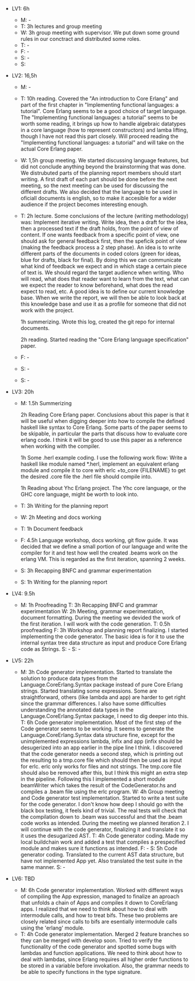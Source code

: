 * LV1: 6h
  * M: -
  * T: 3h lectures and group meeting
  * W: 3h group meeting with supervisor. We put down some ground rules in our conctract and distributed some roles.
  * T: -
  * F: -
  * S: -
  * S:

* LV2: 16,5h
  * M: -
  * T: 10h reading. Covered the "An introduction to Core Erlang" and part of the first chapter in "Implementing functional languages: a tutorial".
     Core Erlang seems to be a good choice of target language. The "Implementing functional languages: a tutorial" seems to be worth some reading,
     it brings up how to handle algebraic datatypes in a core language (how to represent constructors) and lamba lifting, though I have not read
     this part closely. Will proceed reading the "Implementing functional languages: a tutorial" and will take on the actual Core Erlang paper.

  * W: 1,5h group meeting. We started discussing language features, but did not conclude anything beyond the brainstorming that was done. We distrubuted
     parts of the planning report members should start writing. A first draft of each part should be done before the next meeting, so the next meeting
     can be used for discussing the different drafts. We also decided that the language to be used in oficiall documents is english, so to make it
     accesible for a wider audience if the project becomes interesting enough.

  * T: 2h lecture. Some conclusions of the lecture (writing methodology) was: Implement iterative writing. Write idea, then a
     draft for the idea, then a processed text if the draft holds, from the point of view of content. If one wants feedback from a specific point of
     view, one should ask for general feedback first, then the speficik point of view (making the feedback process a 2 step phase). An idea is to
     write different parts of the documents in coded colors (green for ideas, blue for drafts, black for final). By doing this we can communicate what
     kind of feedback we expect and in which stage a certain piece of text is. We should regard the target audience when writing. Who will read, what
     does that reader want to learn from the text, what can we expect the reader to know beforehand, what does the read expect to read, etc. A good idea
     is to define our current knowledge base. When we write the report, we will then be able to look back at this knowledge base and use it as a profile
     for someone that did not work with the project.

     1h summerizing. Wrote this log, created the git repo for internal documents.

     2h reading. Started reading the "Core Erlang language specification" paper.
  * F: -
  * S: -
  * S: -

* LV3: 20h
  * M: 1.5h Summerizing

     2h Reading Core Erlang paper. Conclusions about this paper is that it will be useful when digging deeper into how to compile the defined haskell like syntax
     to Core Erlang. Some parts of the paper seems to be skipable, in particular the parts that discuss how to evaluate core erlang code. I think it will
     be good to use this paper as a reference when working with the compiler.

     1h Some .herl example coding. I use the following work flow: Write a haskell like module named *.herl, implement an equivalent erlang module and compile it
     to core with erlc +to_core {FILENAME} to get the desired .core file the .herl file should compile into.

     1h Reading about Yhc Erlang project. The Yhc core language, or the GHC core language, might be worth to look into.

  * T: 3h Writing for the planning report
  * W: 2h Meeting and docs working
  * T: 1h Document feedback
  * F: 4.5h Language workshop, docs working, git flow guide. It was decided that we define a small portion of our language and write the compiler for it and
       test how well the created .beams work on the erlang VM. This is regarded as the first iteration, spanning 2 weeks.
  * S: 3h Recapping BNFC and grammar experimentation
  * S: 1h Writing for the planning report

* LV4: 9.5h
  * M: 1h Proofreading
    T: 3h Recapping BNFC and grammar experimentation
    W: 2h Meeting, grammar experimentation, document formatting. During the meeting we devided the work of the first iteration. I will work with the code generation.
    T: 0.5h proofreading
    F: 3h Workshop and planning report finalizing. I started implementing the code generator. The basic idea is for it to use the internal syntax tree data structure
       as input and produce Core Erlang code as Strings.
    S: -
    S: -

* LV5: 22h
  * M: 3h Code generator implementation. Started to translate the solution to produce data types from the Language.CoreErlang.Syntax package instead of pure
       Core Erlang strings. Started translating some expressions. Some are straightforward, others (like lambda and app) are harder to get right since the
       grammar differences. I also have some difficulties understanding the annotated data types in the Language.CoreErlang.Syntax package, I need to dig
       deeper into this.
    T: 6h Code generator implementation. Most of the first step of the Code generator seems to be working. It seems to generate the Language.CoreErlang.Syntax
       data structure fine, except for the unimplemented expressions lambda, infix and app (infix should be desugerized into an app earlier in the pipe line
       I think. I discovered that the code generator needs a second step, which is printing out the resulting to a tmp.core file which should then be used
       as input for erlc. erlc only works for files and not strings. The tmp.core file should also be removed after this, but I think this might an extra step
       in the pipeline. Following this I implemented a short module beamWriter which takes the result of the CodeGenerator.hs and compiles a .beam file using
       the erlc program.
    W: 4h Group meeting and Code generator test implementation. Started to write a test suite for the code generator. I don't know how deep I should go with the
       black box testing, it feels kind of trivial. The real tests will check that the compilation down to .beam was successful and that the .beam code works
       as intended. During the meeting we planned iteration 2. I will continue with the code generator, finalizing it and translate it so it uses the desugarized AST.
    T: 4h Code generator coding. Made my local buildchain work and added a test that compiles a prespecified module and makes sure it functions as intended.
    F: -
    S: 5h Code generator coding. Translated to the current AST data structure, but have not implemented App yet. Also translated the test suite in the same manner.
    S: -

* LV6: TBD
  * M: 6h Code generator implementation. Worked with different ways of compiling the App expression, managed to finalize an aproach that unfolds a chain of Apps
       and compiles it down to CoreErlang apps. I realized that we need to think about how to deal with intermodule calls, and how to treat bifs. These two
       problems are closely related since calls to bifs are esentially intermodule calls using the 'erlang' module.
  * T: 4h Code generator implementation. Merged 2 feature branches so they can be merged with develop soon. Tried to verify the functionality of the code
       generator and spotted some bugs with lambdas and function applications. We need to think about how to deal with lambdas, since Erlang requires all
       higher order functions to be stored in a variable before invokation. Also, the grammar needs to be able to specify functions in the type signature.
